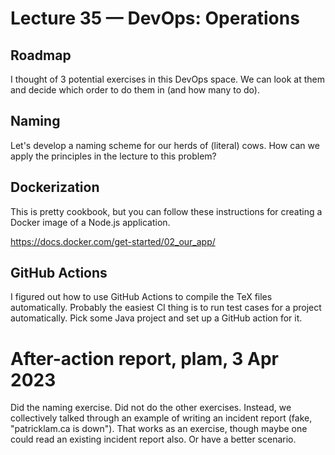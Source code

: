 # Lecture 35 — DevOps: Operations

## Roadmap

I thought of 3 potential exercises in this DevOps space. We can look at them and
decide which order to do them in (and how many to do).

## Naming

Let's develop a naming scheme for our herds of (literal) cows. How can we apply
the principles in the lecture to this problem?

## Dockerization

This is pretty cookbook, but you can follow these instructions for creating a
Docker image of a Node.js application.

<https://docs.docker.com/get-started/02_our_app/>

## GitHub Actions

I figured out how to use GitHub Actions to compile the TeX files automatically.
Probably the easiest CI thing is to run test cases for a project automatically.
Pick some Java project and set up a GitHub action for it.

# After-action report, plam, 3 Apr 2023

Did the naming exercise. Did not do the other exercises. Instead, we
collectively talked through an example of writing an incident report (fake,
"patricklam.ca is down"). That works as an exercise, though maybe one could read
an existing incident report also. Or have a better scenario.
